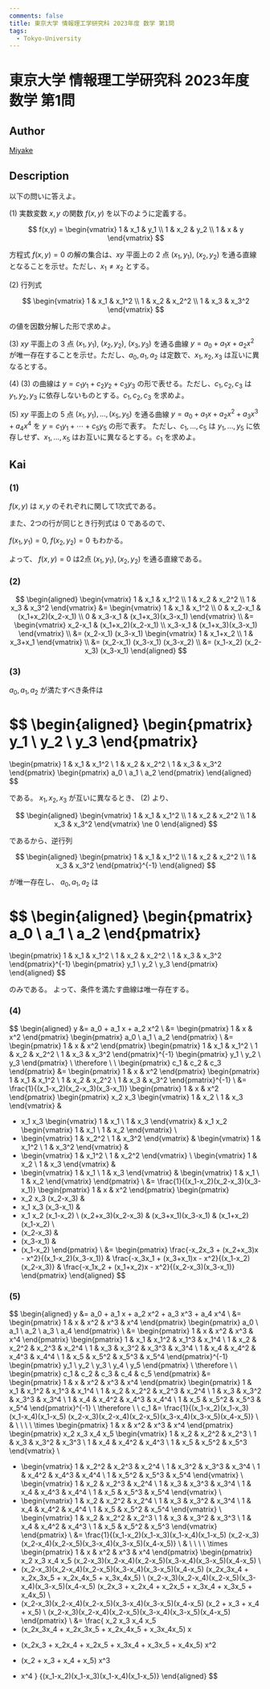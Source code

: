 ```yaml
---
comments: false
title: 東京大学 情報理工学研究科 2023年度 数学 第1問
tags:
  - Tokyo-University
---
```

# 東京大学 情報理工学研究科 2023年度 数学 第1問

## **Author**
[Miyake](https://miyake.github.io/exams/index.html)

## **Description**
以下の問いに答えよ。

(1) 実数変数 $x, y$ の関数 $f(x, y)$ を以下のように定義する。

$$
f(x,y) = \begin{vmatrix} 1 & x_1 & y_1 \\ 1 & x_2 & y_2 \\ 1 & x & y \end{vmatrix}
$$

方程式 $f(x, y) = 0$ の解の集合は、$xy$ 平面上の $2$ 点 $(x_1, y_1)$, $(x_2, y_2)$ を通る直線となることを示せ。ただし、$x_1 \neq x_2$ とする。

(2) 行列式

$$
\begin{vmatrix} 1 & x_1 & x_1^2 \\ 1 & x_2 & x_2^2 \\ 1 & x_3 & x_3^2 \end{vmatrix}
$$

の値を因数分解した形で求めよ。

(3) $xy$ 平面上の $3$ 点 $(x_1, y_1)$, $(x_2, y_2)$, $(x_3, y_3)$ を通る曲線 $y = a_0 + a_1x + a_2x^2$ が唯一存在することを示せ。ただし、$a_0, a_1, a_2$ は定数で、$x_1, x_2, x_3$ は互いに異なるとする。

(4) (3) の曲線は $y = c_1y_1 + c_2y_2 + c_3y_3$ の形で表せる。ただし、$c_1, c_2, c_3$ は $y_1, y_2, y_3$ に依存しないものとする。$c_1, c_2, c_3$ を求めよ。

(5) $xy$ 平面上の $5$ 点 $(x_1, y_1), \ldots, (x_5, y_5)$ を通る曲線 $y = a_0 + a_1x + a_2x^2 + a_3x^3 + a_4x^4$ を $y = c_1y_1 + \cdots + c_5y_5$ の形で表す。
ただし、$c_1, \ldots, c_5$ は $y_1, \ldots, y_5$ に依存しせず、$x_1, \ldots, x_5$ はお互いに異なるとする。$c_1$ を求めよ。


## **Kai**
### (1)
$f(x,y)$ は $x,y$ のそれぞれに関して1次式である。

また、2つの行が同じとき行列式は $0$ であるので、

$f(x_1, y_1)=0, \ f(x_2,y_2)=0$ もわかる。

よって、 $f(x,y)=0$ は2点 $(x_1,y_1),(x_2,y_2)$ を通る直線である。

### (2)

$$
\begin{aligned}
\begin{vmatrix}
1 & x_1 & x_1^2 \\ 1 & x_2 & x_2^2 \\ 1 & x_3 & x_3^2
\end{vmatrix}
&= \begin{vmatrix}
1 & x_1 & x_1^2 \\
0 & x_2-x_1 & (x_1+x_2)(x_2-x_1) \\
0 & x_3-x_1 & (x_1+x_3)(x_3-x_1)
\end{vmatrix}
\\
&= \begin{vmatrix}
x_2-x_1 & (x_1+x_2)(x_2-x_1) \\
x_3-x_1 & (x_1+x_3)(x_3-x_1)
\end{vmatrix}
\\
&= (x_2-x_1) (x_3-x_1)
\begin{vmatrix} 1 & x_1+x_2 \\ 1 & x_3+x_1 \end{vmatrix}
\\
&= (x_2-x_1) (x_3-x_1) (x_3-x_2)
\\
&= (x_1-x_2) (x_2-x_3) (x_3-x_1)
\end{aligned}
$$

### (3)
$a_0, a_1, a_2$ が満たすべき条件は

$$
\begin{aligned}
\begin{pmatrix} y_1 \\ y_2 \\ y_3 \end{pmatrix}
=
\begin{pmatrix}
1 & x_1 & x_1^2 \\ 1 & x_2 & x_2^2 \\ 1 & x_3 & x_3^2
\end{pmatrix}
\begin{pmatrix} a_0 \\ a_1 \\ a_2 \end{pmatrix}
\end{aligned}
$$

である。
$x_1, x_2, x_3$ が互いに異なるとき、 (2) より、

$$
\begin{aligned}
\begin{vmatrix}
1 & x_1 & x_1^2 \\ 1 & x_2 & x_2^2 \\ 1 & x_3 & x_3^2
\end{vmatrix}
\ne 0
\end{aligned}
$$

であるから、逆行列

$$
\begin{aligned}
\begin{pmatrix}
1 & x_1 & x_1^2 \\ 1 & x_2 & x_2^2 \\ 1 & x_3 & x_3^2
\end{pmatrix}^{-1}
\end{aligned}
$$

が唯一存在し、 $a_0,a_1,a_2$ は

$$
\begin{aligned}
\begin{pmatrix} a_0 \\ a_1 \\ a_2 \end{pmatrix}
=
\begin{pmatrix}
1 & x_1 & x_1^2 \\ 1 & x_2 & x_2^2 \\ 1 & x_3 & x_3^2
\end{pmatrix}^{-1}
\begin{pmatrix} y_1 \\ y_2 \\ y_3 \end{pmatrix}
\end{aligned}
$$

のみである。
よって、条件を満たす曲線は唯一存在する。

### (4)

$$
\begin{aligned}
y
&= a_0 + a_1 x + a_2 x^2
\\
&= \begin{pmatrix} 1 & x & x^2 \end{pmatrix}
\begin{pmatrix} a_0 \\ a_1 \\ a_2 \end{pmatrix}
\\
&= \begin{pmatrix} 1 & x & x^2 \end{pmatrix}
\begin{pmatrix}
1 & x_1 & x_1^2 \\ 1 & x_2 & x_2^2 \\ 1 & x_3 & x_3^2
\end{pmatrix}^{-1}
\begin{pmatrix} y_1 \\ y_2 \\ y_3 \end{pmatrix}
\\
\therefore \ \ 
\begin{pmatrix} c_1 & c_2 & c_3 \end{pmatrix}
&= \begin{pmatrix} 1 & x & x^2 \end{pmatrix}
\begin{pmatrix}
1 & x_1 & x_1^2 \\ 1 & x_2 & x_2^2 \\ 1 & x_3 & x_3^2
\end{pmatrix}^{-1}
\\
&= \frac{1}{(x_1-x_2)(x_2-x_3)(x_3-x_1)}
\begin{pmatrix} 1 & x & x^2 \end{pmatrix}
\begin{pmatrix}
  x_2 x_3 \begin{vmatrix} 1 & x_2 \\ 1 & x_3 \end{vmatrix} &
- x_1 x_3 \begin{vmatrix} 1 & x_1 \\ 1 & x_3 \end{vmatrix} &
  x_1 x_2 \begin{vmatrix} 1 & x_1 \\ 1 & x_2 \end{vmatrix} \\
- \begin{vmatrix} 1 & x_2^2 \\ 1 & x_3^2 \end{vmatrix} &
  \begin{vmatrix} 1 & x_1^2 \\ 1 & x_3^2 \end{vmatrix} &
- \begin{vmatrix} 1 & x_1^2 \\ 1 & x_2^2 \end{vmatrix} \\
  \begin{vmatrix} 1 & x_2 \\ 1 & x_3 \end{vmatrix} &
- \begin{vmatrix} 1 & x_1 \\ 1 & x_3 \end{vmatrix} &
  \begin{vmatrix} 1 & x_1 \\ 1 & x_2 \end{vmatrix}
\end{pmatrix}
\\
&= \frac{1}{(x_1-x_2)(x_2-x_3)(x_3-x_1)}
\begin{pmatrix} 1 & x & x^2 \end{pmatrix}
\begin{pmatrix}
- x_2 x_3 (x_2-x_3) &
- x_1 x_3 (x_3-x_1) &
- x_1 x_2 (x_1-x_2) \\
  (x_2+x_3)(x_2-x_3) &
  (x_3+x_1)(x_3-x_1) &
  (x_1+x_2)(x_1-x_2) \\
- (x_2-x_3) &
- (x_3-x_1) &
- (x_1-x_2)
\end{pmatrix}
\\
&=
\begin{pmatrix}
\frac{-x_2x_3 + (x_2+x_3)x - x^2}{(x_1-x_2)(x_3-x_1)} &
\frac{-x_3x_1 + (x_3+x_1)x - x^2}{(x_1-x_2)(x_2-x_3)} &
\frac{-x_1x_2 + (x_1+x_2)x - x^2}{(x_2-x_3)(x_3-x_1)}
\end{pmatrix}
\end{aligned}
$$

### (5)

$$
\begin{aligned}
y
&= a_0 + a_1 x + a_2 x^2 + a_3 x^3 + a_4 x^4
\\
&= \begin{pmatrix} 1 & x & x^2 & x^3 & x^4 \end{pmatrix}
\begin{pmatrix} a_0 \\ a_1 \\ a_2 \\ a_3 \\ a_4 \end{pmatrix}
\\
&= \begin{pmatrix} 1 & x & x^2 & x^3 & x^4 \end{pmatrix}
\begin{pmatrix}
1 & x_1 & x_1^2 & x_1^3 & x_1^4 \\
1 & x_2 & x_2^2 & x_2^3 & x_2^4 \\
1 & x_3 & x_3^2 & x_3^3 & x_3^4 \\
1 & x_4 & x_4^2 & x_4^3 & x_4^4 \\
1 & x_5 & x_5^2 & x_5^3 & x_5^4
\end{pmatrix}^{-1}
\begin{pmatrix} y_1 \\ y_2 \\ y_3 \\ y_4 \\ y_5 \end{pmatrix}
\\
\therefore \ \ 
\begin{pmatrix} c_1 & c_2 & c_3 & c_4 & c_5 \end{pmatrix}
&= \begin{pmatrix} 1 & x & x^2 & x^3 & x^4 \end{pmatrix}
\begin{pmatrix}
1 & x_1 & x_1^2 & x_1^3 & x_1^4 \\
1 & x_2 & x_2^2 & x_2^3 & x_2^4 \\
1 & x_3 & x_3^2 & x_3^3 & x_3^4 \\
1 & x_4 & x_4^2 & x_4^3 & x_4^4 \\
1 & x_5 & x_5^2 & x_5^3 & x_5^4
\end{pmatrix}^{-1}
\\
\therefore \ \ 
c_1
&= \frac{1}{(x_1-x_2)(x_1-x_3)(x_1-x_4)(x_1-x_5)
(x_2-x_3)(x_2-x_4)(x_2-x_5)(x_3-x_4)(x_3-x_5)(x_4-x_5)}
\\
& \ \ \ \ \times
\begin{pmatrix} 1 & x & x^2 & x^3 & x^4 \end{pmatrix}
\begin{pmatrix}
x_2 x_3 x_4 x_5
\begin{vmatrix}
1 & x_2 & x_2^2 & x_2^3 \\
1 & x_3 & x_3^2 & x_3^3 \\
1 & x_4 & x_4^2 & x_4^3 \\
1 & x_5 & x_5^2 & x_5^3
\end{vmatrix} \\
- \begin{vmatrix}
1 & x_2^2 & x_2^3 & x_2^4 \\
1 & x_3^2 & x_3^3 & x_3^4 \\
1 & x_4^2 & x_4^3 & x_4^4 \\
1 & x_5^2 & x_5^3 & x_5^4
\end{vmatrix} \\
\begin{vmatrix}
1 & x_2 & x_2^3 & x_2^4 \\
1 & x_3 & x_3^3 & x_3^4 \\
1 & x_4 & x_4^3 & x_4^4 \\
1 & x_5 & x_5^3 & x_5^4
\end{vmatrix} \\
- \begin{vmatrix}
1 & x_2 & x_2^2 & x_2^4 \\
1 & x_3 & x_3^2 & x_3^4 \\
1 & x_4 & x_4^2 & x_4^4 \\
1 & x_5 & x_5^2 & x_5^4
\end{vmatrix} \\
\begin{vmatrix}
1 & x_2 & x_2^2 & x_2^3 \\
1 & x_3 & x_3^2 & x_3^3 \\
1 & x_4 & x_4^2 & x_4^3 \\
1 & x_5 & x_5^2 & x_5^3
\end{vmatrix}
\end{pmatrix}
\\
&= \frac{1}{(x_1-x_2)(x_1-x_3)(x_1-x_4)(x_1-x_5)
(x_2-x_3)(x_2-x_4)(x_2-x_5)(x_3-x_4)(x_3-x_5)(x_4-x_5)}
\\
& \ \ \ \ \times
\begin{pmatrix} 1 & x & x^2 & x^3 & x^4 \end{pmatrix}
\begin{pmatrix}
x_2 x_3 x_4 x_5 (x_2-x_3)(x_2-x_4)(x_2-x_5)(x_3-x_4)(x_3-x_5)(x_4-x_5)
\\
- (x_2-x_3)(x_2-x_4)(x_2-x_5)(x_3-x_4)(x_3-x_5)(x_4-x_5)
(x_2x_3x_4 + x_2x_3x_5 + x_2x_4x_5 + x_3x_4x_5)
\\
(x_2-x_3)(x_2-x_4)(x_2-x_5)(x_3-x_4)(x_3-x_5)(x_4-x_5)
(x_2x_3 + x_2x_4 + x_2x_5 + x_3x_4 + x_3x_5 + x_4x_5)
\\
- (x_2-x_3)(x_2-x_4)(x_2-x_5)(x_3-x_4)(x_3-x_5)(x_4-x_5)
(x_2 + x_3 + x_4 + x_5)
\\
(x_2-x_3)(x_2-x_4)(x_2-x_5)(x_3-x_4)(x_3-x_5)(x_4-x_5)
\end{pmatrix}
\\
&= \frac{
x_2 x_3 x_4 x_5
- (x_2x_3x_4 + x_2x_3x_5 + x_2x_4x_5 + x_3x_4x_5) x
+ (x_2x_3 + x_2x_4 + x_2x_5 + x_3x_4 + x_3x_5 + x_4x_5) x^2
- (x_2 + x_3 + x_4 + x_5) x^3
+ x^4
}
{(x_1-x_2)(x_1-x_3)(x_1-x_4)(x_1-x_5)}
\end{aligned}
$$
